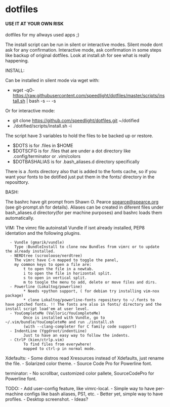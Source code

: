 dotfiles
========

#### USE IT AT YOUR OWN RISK ####

dotfiles for my allways used apps ;)

The install script can be run in silent or interactive modes. Silent mode dont ask for any confirmation. Interactive mode, ask confirmation in some steps like backup of original dotfiles. Look at install.sh for see what is really happening.

INSTALL:

Can be installed in silent mode via wget with:
- wget -qO- https://raw.githubusercontent.com/speedlight/dotfiles/master/scripts/install.sh | bash -s -- -s

Or for interactive mode:
- git clone https://github.com/speedlight/dotfiles.git ~/dotified
- ./dotified/scripts/install.sh -i

The script have 3 variables to hold the files to be backed up or restore.
- $DOTS is for .files in $HOME
- $DOTSCFG is for .files that are under a dot directory like .config/terminator or .vim/colors
- $DOTBASHALIAS is for .bash_aliases.d directory specifically 

There is a .fonts directory also that is added to the fonts cache, so if you want your fonts to be dotified just put them in the fonts/ directory in the reposittory.

BASH:

The bashrc have git prompt from Shawn O. Pearce <spearce@spearce.org> (see git-prompt.sh for details).
Aliases can be created in diferent files under bash_aliases.d directory(for per machine purposes) and bashrc loads them automatically.

VIM:
The vimrc file autoinstall Vundle if isnt already installed, PEP8 identation and the following plugins.

      - Vundle (gmarik/vundle) 
        Type :BundleInstall to clone new Bundles from vimrc or to update the already installed.
      - NERDtree (scrooloose/nerdtree) 
        The vimrc have C-n mapped to toggle the panel, 
        my common keys to open a file are:
            t to open the file in a newtab.
            i to open the file in horizontal split.
            s to open in vertical split.
            m to toogle the menu to add, delete or move files and dirs.
      - Powerline (Lokaltog/powerline)
            * Needs +python support, ( for debian try installing vim-nox package)
            * clone Lokaltog/powerline-fonts repository to ~/.fonts to have patched fonts. !! The fonts are also in fonts/ directory and the install script load'em at user level.
      - YouCompleteMe (Valloric/YouCompleteMe) 
            Once is installed with Vundle, go to ~/.vim/bundle/YouCompleteMe and run ./install.sh 
            (with --clang-completer for C family code support)
      - IndentLine (Yggdroot/indentLine)
            Just to have an easy way to follow the indents.
      - CtrlP (kien/ctrlp.vim)
            To find files from everywhere!
            mapped to ctrl-p in normal mode.

Xdefaults:
      - Some distros read Xresources instead of Xdefaults, just rename the file.
      - Solarized color theme.
      - Source Code Pro for Powerline font.

terminator:
      - No scrollbar, customized color pallete, SourceCodePro for Powerline font.

TODO:
      - Add user-config feature, like vimrc-local.
      - Simple way to have per-machine configs like bash aliases, PS1, etc.
      - Better yet, simple way to have profiles.
      - Desktop screenshot.
      - Ideas? 

